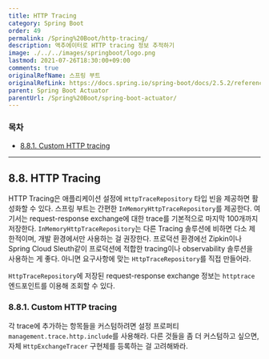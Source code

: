 ```yaml
---
title: HTTP Tracing
category: Spring Boot
order: 49
permalink: /Spring%20Boot/http-tracing/
description: 액추에이터로 HTTP tracing 정보 추적하기
image: ./../../images/springboot/logo.png
lastmod: 2021-07-26T18:30:00+09:00
comments: true
originalRefName: 스프링 부트
originalRefLink: https://docs.spring.io/spring-boot/docs/2.5.2/reference/htmlsingle/#actuator.tracing
parent: Spring Boot Actuator
parentUrl: /Spring%20Boot/spring-boot-actuator/
---
```


### 목차

- [8.8.1. Custom HTTP tracing](#881-custom-http-tracing)

---

## 8.8. HTTP Tracing

HTTP Tracing은 애플리케이션 설정에 `HttpTraceRepository` 타입 빈을 제공하면 활성화할 수 있다. 스프링 부트는 간편한 `InMemoryHttpTraceRepository`를 제공한다. 여기서는 request-response exchange에 대한 trace를 기본적으로 마지막 100개까지 저장한다. `InMemoryHttpTraceRepository`는 다른 Tracing 솔루션에 비하면 다소 제한적이며, 개발 환경에서만 사용하는 걸 권장한다. 프로덕션 환경에선 Zipkin이나 Spring Cloud Sleuth같이 프로덕션에 적합한 tracing이나 observability 솔루션을 사용하는 게 좋다. 아니면 요구사항에 맞는 `HttpTraceRepository`를 직접 만들어라.

`HttpTraceRepository`에 저장된 request-response exchange 정보는 `httptrace` 엔드포인트를 이용해 조회할 수 있다.

### 8.8.1. Custom HTTP tracing

각 trace에 추가하는 항목들을 커스텀하려면 설정 프로퍼티 `management.trace.http.include`를 사용해라. 다른 것들을 좀 더 커스텀하고 싶으면, 자체 `HttpExchangeTracer` 구현체를 등록하는 걸 고려해봐라.